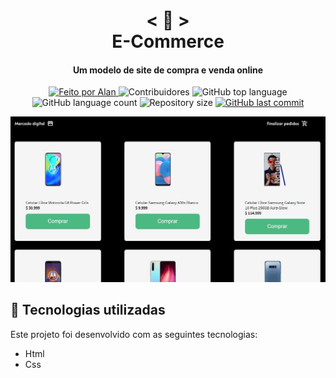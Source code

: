<h1 align="center">
    < 💱 > <br>
    E-Commerce
</h1>
  
<h4 align="center">
  Um modelo de site de compra e venda online
</h4>

<p align="center">
  <a href="https://github.com/nerd0000">
    <img alt="Feito por Alan" src="https://img.shields.io/badge/made%20by-Alan-8743CC">
  </a>

  <img alt="Contribuidores" src="https://img.shields.io/github/contributors/Nerd0000/E-Commerce">

  <img alt="GitHub top language" src="https://img.shields.io/github/languages/top/Nerd0000/E-Commerce.svg">

  <img alt="GitHub language count" src="https://img.shields.io/github/languages/count/Nerd0000/E-Commerce.svg">

  <img alt="Repository size" src="https://img.shields.io/github/repo-size/Nerd0000/E-Commerce.svg">

  <a href="https://github.com/Nerd0000/E-Commerce/commits/master">
    <img alt="GitHub last commit" src="https://img.shields.io/github/last-commit/Nerd0000/E-Commerce.svg">
  </a>
</p>

![image](https://github.com/nerd0000/E-Commerce/blob/master/foto.jpg)

## 🚀 Tecnologias utilizadas

Este projeto foi desenvolvido com as seguintes tecnologias:

- Html
- Css
